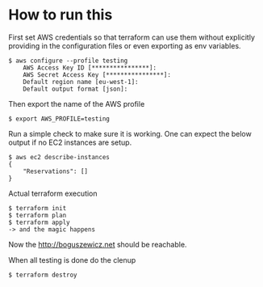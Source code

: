 # How to run this

First set AWS credentials so that terraform can use them without explicitly providing in the configuration files or even exporting as env variables.

```
$ aws configure --profile testing
    AWS Access Key ID [****************]:
    AWS Secret Access Key [****************]:
    Default region name [eu-west-1]:
    Default output format [json]:
```

Then export the name of the AWS profile

    $ export AWS_PROFILE=testing

Run a simple check to make sure it is working. One can expect the below output if no EC2 instances are setup.
```
$ aws ec2 describe-instances
{
    "Reservations": []
}
```

Actual terraform execution
```
$ terraform init
$ terraform plan
$ terraform apply
-> and the magic happens
```

Now the http://boguszewicz.net should be reachable.

When all testing is done do the clenup

    $ terraform destroy




